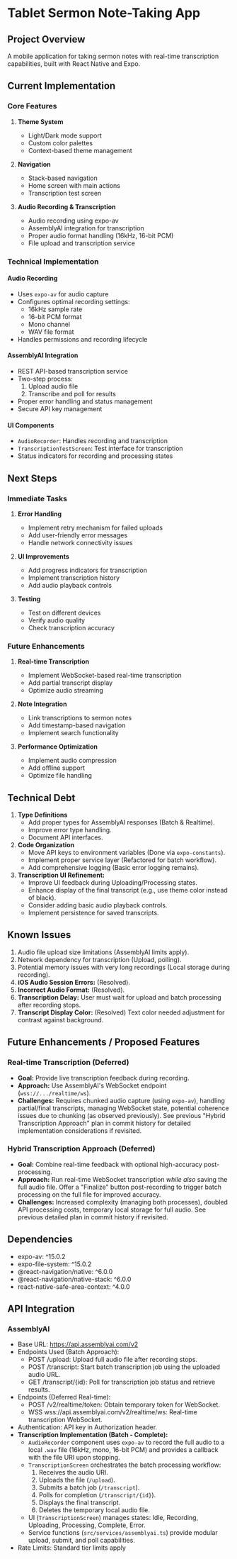 # Tablet Sermon Note-Taking App

## Project Overview
A mobile application for taking sermon notes with real-time transcription capabilities, built with React Native and Expo.

## Current Implementation

### Core Features
1. **Theme System**
   - Light/Dark mode support
   - Custom color palettes
   - Context-based theme management

2. **Navigation**
   - Stack-based navigation
   - Home screen with main actions
   - Transcription test screen

3. **Audio Recording & Transcription**
   - Audio recording using expo-av
   - AssemblyAI integration for transcription
   - Proper audio format handling (16kHz, 16-bit PCM)
   - File upload and transcription service

### Technical Implementation

#### Audio Recording
- Uses `expo-av` for audio capture
- Configures optimal recording settings:
  - 16kHz sample rate
  - 16-bit PCM format
  - Mono channel
  - WAV file format
- Handles permissions and recording lifecycle

#### AssemblyAI Integration
- REST API-based transcription service
- Two-step process:
  1. Upload audio file
  2. Transcribe and poll for results
- Proper error handling and status management
- Secure API key management

#### UI Components
- `AudioRecorder`: Handles recording and transcription
- `TranscriptionTestScreen`: Test interface for transcription
- Status indicators for recording and processing states

## Next Steps

### Immediate Tasks
1. **Error Handling**
   - Implement retry mechanism for failed uploads
   - Add user-friendly error messages
   - Handle network connectivity issues

2. **UI Improvements**
   - Add progress indicators for transcription
   - Implement transcription history
   - Add audio playback controls

3. **Testing**
   - Test on different devices
   - Verify audio quality
   - Check transcription accuracy

### Future Enhancements
1. **Real-time Transcription**
   - Implement WebSocket-based real-time transcription
   - Add partial transcript display
   - Optimize audio streaming

2. **Note Integration**
   - Link transcriptions to sermon notes
   - Add timestamp-based navigation
   - Implement search functionality

3. **Performance Optimization**
   - Implement audio compression
   - Add offline support
   - Optimize file handling

## Technical Debt
1. **Type Definitions**
   - Add proper types for AssemblyAI responses (Batch & Realtime).
   - Improve error type handling.
   - Document API interfaces.
2. **Code Organization**
   - Move API keys to environment variables (Done via `expo-constants`).
   - Implement proper service layer (Refactored for batch workflow).
   - Add comprehensive logging (Basic error logging remains).
3. **Transcription UI Refinement:**
   - Improve UI feedback during Uploading/Processing states.
   - Enhance display of the final transcript (e.g., use theme color instead of black).
   - Consider adding basic audio playback controls.
   - Implement persistence for saved transcripts.

## Known Issues
1. Audio file upload size limitations (AssemblyAI limits apply).
2. Network dependency for transcription (Upload, polling).
3. Potential memory issues with very long recordings (Local storage during recording).
4. **iOS Audio Session Errors:** (Resolved).
5. **Incorrect Audio Format:** (Resolved).
6. **Transcription Delay:** User must wait for upload and batch processing after recording stops.
7. **Transcript Display Color:** (Resolved) Text color needed adjustment for contrast against background.

## Future Enhancements / Proposed Features

### Real-time Transcription (Deferred)
- **Goal:** Provide live transcription feedback during recording.
- **Approach:** Use AssemblyAI's WebSocket endpoint (`wss://.../realtime/ws`).
- **Challenges:** Requires chunked audio capture (using `expo-av`), handling partial/final transcripts, managing WebSocket state, potential coherence issues due to chunking (as observed previously). See previous "Hybrid Transcription Approach" plan in commit history for detailed implementation considerations if revisited.

### Hybrid Transcription Approach (Deferred)
- **Goal:** Combine real-time feedback with optional high-accuracy post-processing.
- **Approach:** Run real-time WebSocket transcription *while also* saving the full audio file. Offer a "Finalize" button post-recording to trigger batch processing on the full file for improved accuracy.
- **Challenges:** Increased complexity (managing both processes), doubled API processing costs, temporary local storage for full audio. See previous detailed plan in commit history if revisited.

## Dependencies
- expo-av: ^15.0.2
- expo-file-system: ^15.0.2
- @react-navigation/native: ^6.0.0
- @react-navigation/native-stack: ^6.0.0
- react-native-safe-area-context: ^4.0.0

## API Integration
### AssemblyAI
- Base URL: https://api.assemblyai.com/v2
- Endpoints Used (Batch Approach):
  - POST /upload: Upload full audio file after recording stops.
  - POST /transcript: Start batch transcription job using the uploaded audio URL.
  - GET /transcript/{id}: Poll for transcription job status and retrieve results.
- Endpoints (Deferred Real-time):
  - POST /v2/realtime/token: Obtain temporary token for WebSocket.
  - WSS wss://api.assemblyai.com/v2/realtime/ws: Real-time transcription WebSocket.
- Authentication: API key in Authorization header.
- **Transcription Implementation (Batch - Complete):**
  - `AudioRecorder` component uses `expo-av` to record the full audio to a local `.wav` file (16kHz, mono, 16-bit PCM) and provides a callback with the file URI upon stopping.
  - `TranscriptionScreen` orchestrates the batch processing workflow:
    1. Receives the audio URI.
    2. Uploads the file (`/upload`).
    3. Submits a batch job (`/transcript`).
    4. Polls for completion (`/transcript/{id}`).
    5. Displays the final transcript.
    6. Deletes the temporary local audio file.
  - UI (`TranscriptionScreen`) manages states: Idle, Recording, Uploading, Processing, Complete, Error.
  - Service functions (`src/services/assemblyai.ts`) provide modular upload, submit, and poll capabilities.
- Rate Limits: Standard tier limits apply 